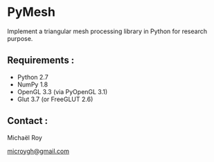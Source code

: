 # PyMesh

Implement a triangular mesh processing library in Python for research purpose.

## Requirements :

- Python 2.7
- NumPy 1.8
- OpenGL 3.3 (via PyOpenGL 3.1)
- Glut 3.7 (or FreeGLUT 2.6)

## Contact :

Michaël Roy

microygh@gmail.com


